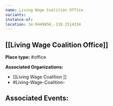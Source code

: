 ```yaml
---
name: Living Wage Coalition Office
variants: 
instance-of: 
location: 34.0449856,-118.2514334
---
```

## [[Living Wage Coalition Office]]

**Place type:** #office

**Associated Organizations:** 
- [[Living Wage Coalition ]]
- #Living-Wage-Coalition-

**Associated Events:** 
- 